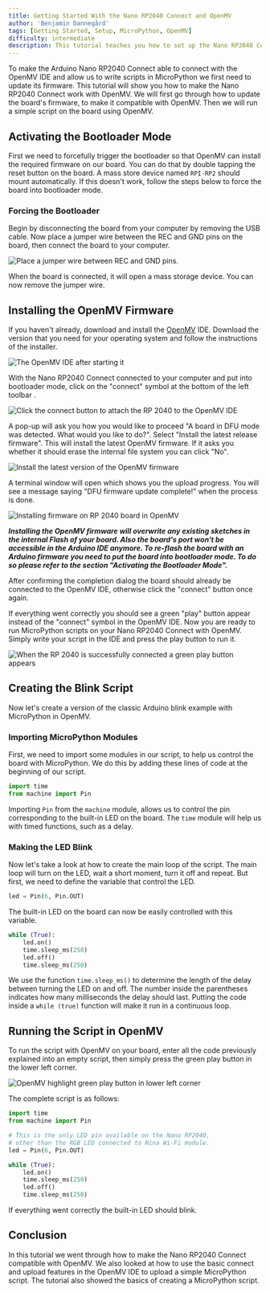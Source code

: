 ```yaml
---
title: Getting Started With the Nano RP2040 Connect and OpenMV
author: 'Benjamin Dannegård'
tags: [Getting Started, Setup, MicroPython, OpenMV]
difficulty: intermediate
description: This tutorial teaches you how to set up the Nano RP2040 Connect with OpenMV IDE
---
```


To make the Arduino Nano RP2040 Connect able to connect with the OpenMV IDE and allow us to write scripts in MicroPython we first need to update its firmware. This tutorial will show you how to make the Nano RP2040 Connect work with OpenMV. We will first go through how to update the board's firmware, to make it compatible with OpenMV. Then we will run a simple script on the board using OpenMV.

## Activating the Bootloader Mode

First we need to forcefully trigger the bootloader so that OpenMV can install the required firmware on our board. You can do that by double tapping the reset button on the board. A mass store device named `RPI-RP2` should mount automatically. If this doesn't work, follow the steps below to force the board into bootloader mode.

### Forcing the Bootloader

Begin by disconnecting the board from your computer by removing the USB cable. Now place a jumper wire between the REC and GND pins on the board, then connect the board to your computer.

![Place a jumper wire between REC and GND pins.](assets/SHORT-REC-NANORP2040CONNECT.png)

When the board is connected, it will open a mass storage device. You can now remove the jumper wire.

## Installing the OpenMV Firmware

If you haven't already, download and install the [OpenMV](https://openmv.io/pages/download) IDE. Download the version that you need for your operating system and follow the instructions of the installer.

![The OpenMV IDE after starting it](assets/rp2040_omv_open_ide.png)

With the Nano RP2040 Connect connected to your computer and put into bootloader mode, click on the "connect" symbol at the bottom of the left toolbar .

![Click the connect button to attach the RP 2040 to the OpenMV IDE](assets/rp2040_omv_click_connect.png)

A pop-up will ask you how you would like to proceed "A board in DFU mode was detected. What would you like to do?". Select "Install the latest release firmware". This will install the latest OpenMV firmware. If it asks you whether it should erase the internal file system you can click "No".

![Install the latest version of the OpenMV firmware](assets/rp2040_omv_firmware_install.png)

A terminal window will open which shows you the upload progress. You will see a message saying "DFU firmware update complete!" when the process is done.

![Installing firmware on RP 2040 board in OpenMV](assets/rp2040_omv_fwupdate.png)

***Installing the OpenMV firmware will overwrite any existing sketches in the internal Flash of your board. Also the board's port won't be accessible in the Arduino IDE anymore. To re-flash the board with an Arduino firmware you need to put the board into bootloader mode. To do so please refer to the section "Activating the Bootloader Mode".***

After confirming the completion dialog the board should already be connected to the OpenMV IDE, otherwise click the "connect" button once again.

If everything went correctly you should see a green "play" button appear instead of the "connect" symbol in the OpenMV IDE. Now you are ready to run MicroPython scripts on your Nano RP2040 Connect with OpenMV. Simply write your script in the IDE and press the play button to run it.

![When the RP 2040 is successfully connected a green play button appears](assets/rp2040_omv_board_connected.png)

## Creating the Blink Script

Now let's create a version of the classic Arduino blink example with MicroPython in OpenMV. 

### Importing MicroPython Modules

First, we need to import some modules in our script, to help us control the board with MicroPython. We do this by adding these lines of code at the beginning of our script.

```python
import time
from machine import Pin
```

Importing `Pin` from the `machine` module, allows us to control the pin corresponding to the built-in LED on the board. The `time` module will help us with timed functions, such as a delay.

### Making the LED Blink

Now let's take a look at how to create the main loop of the script. The main loop will turn on the LED, wait a short moment, turn it off and repeat. But first, we need to define the variable that control the LED.

```python
led = Pin(6, Pin.OUT)
```

The built-in LED on the board can now be easily controlled with this variable.

```python
while (True):
    led.on()
    time.sleep_ms(250)
    led.off()
    time.sleep_ms(250)
```

We use the function `time.sleep_ms()` to determine the length of the delay between turning the LED on and off. The number inside the parentheses indicates how many milliseconds the delay should last. Putting the code inside a `while (true)` function will make it run in a continuous loop.

## Running the Script in OpenMV

To run the script with OpenMV on your board, enter all the code previously explained into an empty script, then simply press the green play button in the lower left corner.

![OpenMV highlight green play button in lower left corner](assets/rp2040_omv_board_connected.png)

The complete script is as follows:

```python
import time
from machine import Pin

# This is the only LED pin available on the Nano RP2040,
# other than the RGB LED connected to Nina Wi-Fi module.
led = Pin(6, Pin.OUT)

while (True):
    led.on()
    time.sleep_ms(250)
    led.off()
    time.sleep_ms(250)
```

If everything went correctly the built-in LED should blink.

## Conclusion

In this tutorial we went through how to make the Nano RP2040 Connect compatible with OpenMV. We also looked at how to use the basic connect and upload features in the OpenMV IDE to upload a simple MicroPython script. The tutorial also showed the basics of creating a MicroPython script.